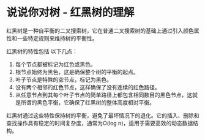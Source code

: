 # 说说你对树 - 红黑树的理解

红黑树是一种自平衡的二叉搜索树，它在普通二叉搜索树的基础上通过引入颜色属性和一些特定规则来维持树的平衡性。

红黑树的特性包括 以下几点：

1. 每个节点都被标记为红色或黑色。
2. 根节点始终为黑色，这是确保整个树的平衡的起点。
3. 叶子节点是特殊的空节点，标记为黑色。
4. 没有两个相邻的红色节点，这样确保了没有连续的红色路径。
5. 从任意节点到其每个叶子节点的简单路径上都包含相同数目的黑色节点，这就是所谓的黑色平衡，它确保了红黑树的整体高度相对平衡。

红黑树通过这些特性保持树的平衡，避免了最坏情况下的退化。它的插入、删除和查找操作具有稳定的时间复杂度，通常为O(log n)，适用于需要高效的动态数据结构。

